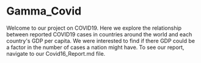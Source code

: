 # Gamma_Covid

Welcome to our project on COVID19. Here we explore the relationship between reported COVID19 cases in countries around the world and each country's GDP per capita. We were interested to find if there GDP could be a factor in the number of cases a nation might have. To see our report, navigate to our Covid16_Report.md file.
